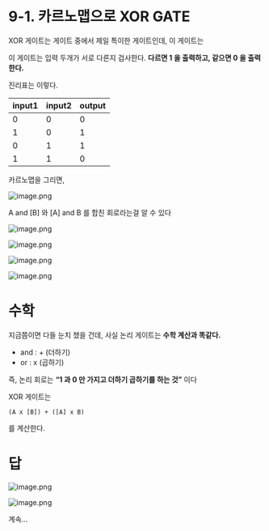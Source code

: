 # 9-1. 카르노맵으로 XOR GATE

XOR 게이트는 게이트 중에서 제일 특이한 게이트인데, 이 게이트는 

이 게이트는 입력 두개가 서로 다른지 검사한다. **다르면 1 을 출력하고, 같으면 0 을 출력한다.**

진리표는 이렇다.

| input1 | input2 | output |
| --- | --- | --- |
| 0 | 0 | 0 |
| 1 | 0 | 1 |
| 0 | 1 | 1 |
| 1 | 1 | 0 |

카르노맵을 그리면,

![image.png](/images/05_카르노맵으로_XOR_GATE/image.png)

A and [B] 와 [A] and B 를 합친 회로라는걸 알 수 있다

![image.png](/images/05_카르노맵으로_XOR_GATE/image_1.png)

![image.png](/images/05_카르노맵으로_XOR_GATE/image_2.png)

![image.png](/images/05_카르노맵으로_XOR_GATE/image_3.png)

![image.png](/images/05_카르노맵으로_XOR_GATE/image_4.png)

# 수학

지금쯤이면 다들 눈치 챘을 건데, 사실 논리 게이트는 **수학 계산과 똑같다.**

- and : + (더하기)
- or : x (곱하기)

즉, 논리 회로는 **“1 과 0 만 가지고 더하기 곱하기를 하는 것”** 이다

XOR 게이트는 

```
(A x [B]) + ([A] x B)
```

를 계산한다.

# 답

![image.png](/images/05_카르노맵으로_XOR_GATE/image.png)

![image.png](/images/05_카르노맵으로_XOR_GATE/image_1.png)

계속…
